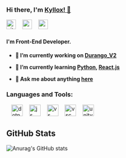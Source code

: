 ### Hi there, I'm [Kyllox! 👋](https://github.com/KylloxStudio)
<a href="https://github.com/KylloxStudio" target="_blank"><img src="https://simpleicons.org/icons/github.svg" alt="github" width="25" height="25"/></a>
ㅤ<a href="https://www.youtube.com/c/KylloxStudio" target="_blank"><img src="https://simpleicons.org/icons/youtube.svg" alt="youtube" width="25" height="25"/></a>
ㅤ<a href="https://kyllox.xyz" target="_blank"><img src="https://kyllox.xyz/images/favicon.png" alt="website" width="25" height="25"/></a>

#### I'm Front-End Developer.
- **🔭 I’m currently working on [Durango_V2](https://github.com/KylloxStudio/Durango_V2)**

- **🌱 I’m currently learning [Python](https://www.python.org), [React.js](https://reactjs.org)**

- **💬 Ask me about anything [here](mailto:kyllox4804@gmail.com)**


### Languages and Tools:
ㅤ<a href="https://dotnet.microsoft.com" target="_blank"><img src="https://simpleicons.org/icons/dotnet.svg" alt="dotnet" width="30" height="30"/></a>
ㅤ<img src="https://simpleicons.org/icons/javascript.svg" alt="js" width="30" height="30"/>
ㅤ<a href="https://visualstudio.com" target="_blank"><img src="https://simpleicons.org/icons/visualstudio.svg" alt="vs" width="30" height="30"/></a>
ㅤ<a href="https://code.visualstudio.com" target="_blank"><img src="https://simpleicons.org/icons/visualstudiocode.svg" alt="vsc" width="30" height="30"/></a>
ㅤ<a href="https://unity.com" target="_blank"><img src="https://simpleicons.org/icons/unity.svg" alt="unity" width="30" height="30"/></a>


## GitHub Stats
![Anurag's GitHub stats](https://github-readme-stats.vercel.app/api?username=KylloxStudio&show_icons=true&theme=algolia)
